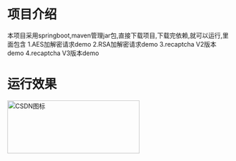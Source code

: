 # 项目介绍 #
本项目采用springboot,maven管理jar包,直接下载项目,下载完依赖,就可以运行,里面包含
1.AES加解密请求demo
2.RSA加解密请求demo
3.recaptcha V2版本demo
4.recaptcha V3版本demo
# 运行效果 #
<img src="http://image.bbpk.com/userImg/201901141756156267.jpeg" width = "300" height = "120" alt="CSDN图标" />
